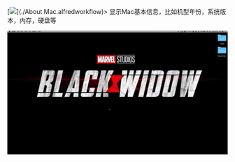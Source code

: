 [![](https://img.shields.io/badge/version-v1.8-green)](./About Mac.alfredworkflow)> 显示Mac基本信息，比如机型年份，系统版本，内存，硬盘等


![](./screenshot.gif)
